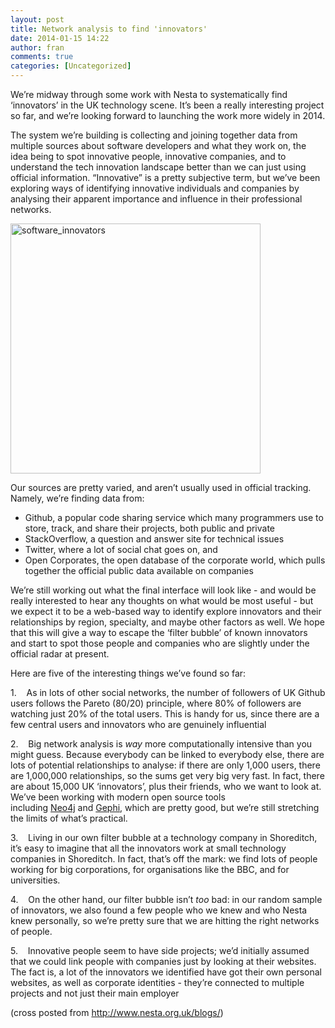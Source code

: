 ```yaml
---
layout: post
title: Network analysis to find 'innovators'
date: 2014-01-15 14:22
author: fran
comments: true
categories: [Uncategorized]
---
```

We’re midway through some work with Nesta to systematically find ‘innovators’ in the UK technology scene. It’s been a really interesting project so far, and we’re looking forward to launching the work more widely in 2014.
<!--more-->

The system we’re building is collecting and joining together data from multiple sources about software developers and what they work on, the idea being to spot innovative people, innovative companies, and to understand the tech innovation landscape better than we can just using official information. “Innovative” is a pretty subjective term, but we’ve been exploring ways of identifying innovative individuals and companies by analysing their apparent importance and influence in their professional networks.

<a href="http://mastodonc.files.wordpress.com/2014/01/software_innovators.jpg"><img class="aligncenter size-full wp-image-290" alt="software_innovators" src="http://mastodonc.files.wordpress.com/2014/01/software_innovators.jpg" width="400" height="400" /></a>

Our sources are pretty varied, and aren’t usually used in official tracking. Namely, we’re finding data from:
<ul>
	<li>Github, a popular code sharing service which many programmers use to store, track, and share their projects, both public and private</li>
	<li>StackOverflow, a question and answer site for technical issues</li>
	<li>Twitter, where a lot of social chat goes on, and</li>
	<li>Open Corporates, the open database of the corporate world, which pulls together the official public data available on companies</li>
</ul>
We’re still working out what the final interface will look like - and would be really interested to hear any thoughts on what would be most useful - but we expect it to be a web-based way to identify explore innovators and their relationships by region, specialty, and maybe other factors as well. We hope that this will give a way to escape the ‘filter bubble’ of known innovators and start to spot those people and companies who are slightly under the official radar at present.

Here are five of the interesting things we’ve found so far:

1.    As in lots of other social networks, the number of followers of UK Github users follows the Pareto (80/20) principle, where 80% of followers are watching just 20% of the total users. This is handy for us, since there are a few central users and innovators who are genuinely influential

2.    Big network analysis is <em>way</em> more computationally intensive than you might guess. Because everybody can be linked to everybody else, there are lots of potential relationships to analyse: if there are only 1,000 users, there are 1,000,000 relationships, so the sums get very big very fast. In fact, there are about 15,000 UK ‘innovators’, plus their friends, who we want to look at. We’ve been working with modern open source tools including <a href="http://www.neo4j.org/" target="_blank">Neo4j</a> and <a href="https://gephi.org/" target="_blank">Gephi</a>, which are pretty good, but we’re still stretching the limits of what’s practical.

3.    Living in our own filter bubble at a technology company in Shoreditch, it’s easy to imagine that all the innovators work at small technology companies in Shoreditch. In fact, that’s off the mark: we find lots of people working for big corporations, for organisations like the BBC, and for universities.

4.    On the other hand, our filter bubble isn’t <em>too </em>bad: in our random sample of innovators, we also found a few people who we knew and who Nesta knew personally, so we’re pretty sure that we are hitting the right networks of people.

5.    Innovative people seem to have side projects; we’d initially assumed that we could link people with companies just by looking at their websites. The fact is, a lot of the innovators we identified have got their own personal websites, as well as corporate identities - they’re connected to multiple projects and not just their main employer

(cross posted from <a href="http://www.nesta.org.uk/blogs/">http://www.nesta.org.uk/blogs/</a>)
